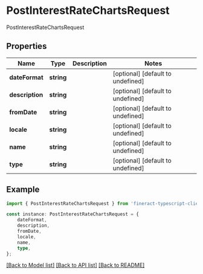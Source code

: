 # PostInterestRateChartsRequest

PostInterestRateChartsRequest

## Properties

Name | Type | Description | Notes
------------ | ------------- | ------------- | -------------
**dateFormat** | **string** |  | [optional] [default to undefined]
**description** | **string** |  | [optional] [default to undefined]
**fromDate** | **string** |  | [optional] [default to undefined]
**locale** | **string** |  | [optional] [default to undefined]
**name** | **string** |  | [optional] [default to undefined]
**type** | **string** |  | [optional] [default to undefined]

## Example

```typescript
import { PostInterestRateChartsRequest } from 'fineract-typescript-client';

const instance: PostInterestRateChartsRequest = {
    dateFormat,
    description,
    fromDate,
    locale,
    name,
    type,
};
```

[[Back to Model list]](../README.md#documentation-for-models) [[Back to API list]](../README.md#documentation-for-api-endpoints) [[Back to README]](../README.md)
